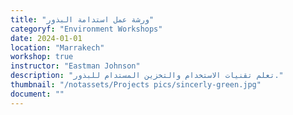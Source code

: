 ```yaml
---
title: "ورشة عمل استدامة البذور"
categoryf: "Environment Workshops"
date: 2024-01-01
location: "Marrakech"
workshop: true
instructor: "Eastman Johnson"
description: "تعلم تقنيات الاستخدام والتخزين المستدام للبذور."
thumbnail: "/notassets/Projects pics/sincerly-green.jpg"
document: ""
---
```

